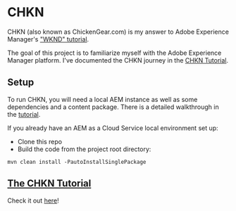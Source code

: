 # CHKN

CHKN (also known as ChickenGear.com) is my answer to Adobe Experience Manager's ["WKND" tutorial](https://experienceleague.adobe.com/docs/experience-manager-65/developing/introduction/getting-started.html?lang=en).

The goal of this project is to familiarize myself with the Adobe Experience Manager platform. I've documented the CHKN journey in the [CHKN Tutorial](https://github.com/epaulson08/AemNotes/blob/main/tutorial/CHKN-tutorial.md).

## Setup
To run CHKN, you will need a local AEM instance as well as some dependencies and a content package. There is a detailed walkthrough in the [tutorial](docs/tutorial/setup.md).

If you already have an AEM as a Cloud Service local environment set up:
- Clone this repo
- Build the code from the project root directory:
```
mvn clean install -PautoInstallSinglePackage
```

## [The CHKN Tutorial](https://github.com/epaulson08/AemNotes/blob/main/tutorial/CHKN-tutorial.md)
Check it out [here](https://github.com/epaulson08/AemNotes/blob/main/tutorial/CHKN-tutorial.md)!
